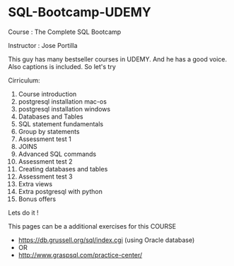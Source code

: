 # SQL-Bootcamp-UDEMY

Course : The Complete SQL Bootcamp

Instructor : Jose Portilla

This guy has many bestseller courses in UDEMY. And he has a good voice. Also captions is included. So let's try

Cirriculum: 
  1. Course introduction
  2. postgresql installation mac-os
  3. postgresql installation windows
  4. Databases and Tables
  5. SQL statement fundamentals
  6. Group by statements
  7. Assessment test 1
  8. JOINS
  9. Advanced SQL commands
  10. Assessment test 2
  11. Creating databases and tables
  12. Assessment test 3
  13. Extra views
  14. Extra postgresql with python
  15. Bonus offers
  
Lets do it !

This pages can be a additional exercises for this COURSE 
- https://db.grussell.org/sql/index.cgi  (using Oracle database)
- OR
- http://www.graspsql.com/practice-center/
